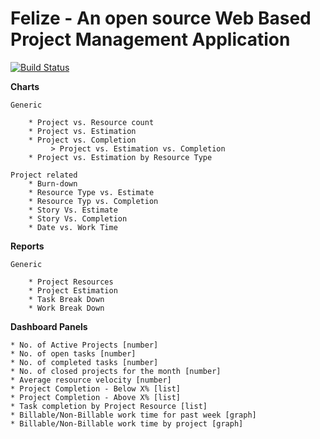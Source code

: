 # Felize - An open source Web Based Project Management Application

[![Build Status](https://travis-ci.org/ArCheun/Felize.svg?branch=master)](https://travis-ci.org/ArCheun/Felize)

**Charts**

    Generic

        * Project vs. Resource count
        * Project vs. Estimation
        * Project vs. Completion
             > Project vs. Estimation vs. Completion
        * Project vs. Estimation by Resource Type

    Project related
        * Burn-down
        * Resource Type vs. Estimate
        * Resource Typ vs. Completion
        * Story Vs. Estimate
        * Story Vs. Completion
        * Date vs. Work Time

**Reports**

    Generic

        * Project Resources
        * Project Estimation
        * Task Break Down
        * Work Break Down

**Dashboard Panels**

    * No. of Active Projects [number]
    * No. of open tasks [number]
    * No. of completed tasks [number]
    * No. of closed projects for the month [number]
    * Average resource velocity [number]
    * Project Completion - Below X% [list]
    * Project Completion - Above X% [list]
    * Task completion by Project Resource [list]
    * Billable/Non-Billable work time for past week [graph]
    * Billable/Non-Billable work time by project [graph]
